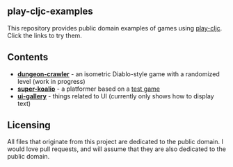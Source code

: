 ## play-cljc-examples

This repository provides public domain examples of games using [play-cljc](https://github.com/oakes/play-cljc). Click the links to try them.

## Contents

* [**dungeon-crawler**](https://oakes.github.io/play-cljc-examples/dungeon-crawler/) - an isometric Diablo-style game with a randomized level (work in progress)
* [**super-koalio**](https://oakes.github.io/play-cljc-examples/super-koalio/) - a platformer based on a [test game](https://github.com/libgdx/libgdx/blob/master/tests/gdx-tests/src/com/badlogic/gdx/tests/superkoalio/SuperKoalio.java)
* [**ui-gallery**](https://oakes.github.io/play-cljc-examples/ui-gallery/) - things related to UI (currently only shows how to display text)

## Licensing

All files that originate from this project are dedicated to the public domain. I would love pull requests, and will assume that they are also dedicated to the public domain.
